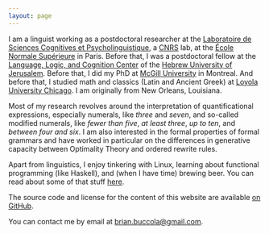 ```yaml
---
layout: page
---
```


I am a linguist working as a postdoctoral researcher at the [Laboratoire de
Sciences Cognitives et Psycholinguistique][lscp], a [CNRS][cnrs] lab, at the
[École Normale Supérieure][ens] in Paris. Before that, I was a postdoctoral
fellow at the [Language, Logic, and Cognition Center][llcc] of the [Hebrew
University of Jerusalem][huji]. Before that, I did my PhD at [McGill
University][mcgill] in Montreal. And before that, I studied math and classics
(Latin and Ancient Greek) at [Loyola University Chicago][luc]. I am originally
from New Orleans, Louisiana.

[lscp]: http://www.lscp.net/
[cnrs]: http://www.cnrs.fr/
[ens]: http://www.ens.fr/
[llcc]: https://scholars.huji.ac.il/llcc
[huji]: https://new.huji.ac.il/
[mcgill]: https://www.mcgill.ca/
[luc]: http://www.luc.edu/

Most of my research revolves around the interpretation of quantificational
expressions, especially numerals, like *three* and *seven*, and so-called
modified numerals, like *fewer than five*, *at least three*, *up to ten*, and
*between four and six*. I am also interested in the formal properties of formal
grammars and have worked in particular on the differences in generative
capacity between Optimality Theory and ordered rewrite rules.

Apart from linguistics, I enjoy tinkering with Linux, learning about functional
programming (like Haskell), and (when I have time) brewing beer. You can read
about some of that stuff [here](/blog/).

The source code and license for the content of this website are available [on
GitHub][repo].

You can contact me by email at [brian.buccola@gmail.com][email].

[me-gh]: https://github.com/brianbuccola
[repo]: https://github.com/brianbuccola/brianbuccola.github.io
[email]: mailto:brian.buccola@gmail.com
